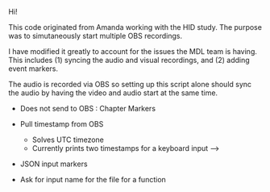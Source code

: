 Hi! 

This code originated from Amanda working with the HID study. The purpose was to simutaneously start multiple OBS recordings.

I have modified it greatly to account for the issues the MDL team is having. This includes (1) syncing the audio and visual recordings, and (2) adding event markers.

The audio is recorded via OBS so setting up this script alone should sync the audio by having the video and audio start at the same time.

* Does not send to OBS : Chapter Markers

* Pull timestamp from OBS
    * Solves UTC timezone
    * Currently prints two timestamps for a keyboard input --> 

* JSON input markers

* Ask for input name for the file for a function